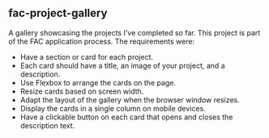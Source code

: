 ## fac-project-gallery
A gallery showcasing the projects I've completed so far. This project is part of the FAC application process. The requirements were: 

* Have a section or card for each project.
* Each card should have a title, an image of your project, and a description.
* Use Flexbox to arrange the cards on the page.
* Resize cards based on screen width.
* Adapt the layout of the gallery when the browser window resizes.
* Display the cards in a single column on mobile devices.
* Have a clickable button on each card that opens and closes the description text.